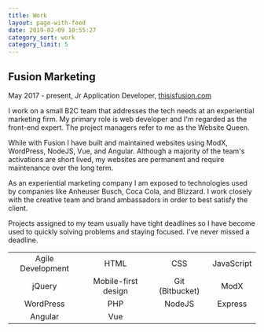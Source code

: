 ```yaml
---
title: Work
layout: page-with-feed
date: 2019-02-09 10:55:27
category_sort: work
category_limit: 5
---
```

## Fusion Marketing

May 2017 - present, Jr Application Developer, [thisisfusion.com](https://thisisfusion.com)

I work on a small B2C team that addresses the tech needs at an experiential marketing firm. My primary role is web developer and I'm regarded as the front-end expert. The project managers refer to me as the Website Queen.

While with Fusion I have built and maintained websites using ModX, WordPress, NodeJS, Vue, and Angular. Although a majority of the team's activations are short lived, my websites are permanent and require maintenance over the long term.

As an experiential marketing company I am exposed to technologies used by companies like Anheuser Busch, Coca Cola, and Blizzard. I work closely with the creative team and brand ambassadors in order to best satisfy the client.

Projects assigned to my team usually have tight deadlines so I have become used to quickly solving problems and staying focused. I've never missed a deadline.

| | | | |
| :---: | :---: | :---: | :---: |
| Agile Development | HTML | CSS | JavaScript |
| jQuery | Mobile-first design | Git (Bitbucket) | ModX |
| WordPress | PHP | NodeJS | Express |
| Angular | Vue |